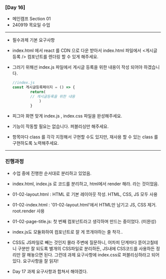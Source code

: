 ### [Day 16] 

* 메인캠프 Section 01
* 240919 목요일 수업

-----------

* 필수과제 기본 요구사항
- index.html 에서 react 를 CDN 으로 다운 받아서 index.html 파일에서 <게시글 등록 /> 컴포넌트를 렌더링 할 수 있게 해주세요.
- 그러기 위해선 index.js 파일에서 게시글 등록을 위한 내용이 작성 되어야 하겠습니다.
    
    ```jsx
    //index.js
    const 게시글등록페이지 = () => {
    		return(
    		// 게시글등록을 위한 내용
    			)
    		}
    ```
    
- 피그마 화면 맞게 index.js , index.css 파일을 완성해주세요.
- 기능이 작동할 필요는 없습니다. 퍼블리싱만 해주세요.
- 항목마다 class 를 각각 지정해서 구현할 수도 있지만, 재사용 할 수 있는 class 를 구현하도록 노력해주세요.

------------

### 진행과정

* 수업 중에 진행한 순서대로 분리하고 있었음.
* index.html, index.js 로 코드를 분리하고, html에서 render 해라. 라는 것이었음. 

* 01-02-layout.html : HTML 로 기본 레이아웃 작성. HTML, CSS, JS 모두 사용
* 01-02-index.html : '01-02-layout.html'에서 HTML만 남기고 JS, CSS 제거. root.render 사용
* 01-02-page-title.js: 첫 번째 컴포넌트라고 생각하며 만드는 중이었다. (미완성)

* index.js도 모듈화하여 컴포넌트로 잘 게 쪼개야하는 줄 착각..
* CSS도 JS파일로 빼는 것인지 몰라 주변에 질문하니, 
  어차피 단계마다 뜯어고칠테니 구분만 잘 되도록 별개의 CSS파일로 분리하든, JS내에 CSS코드를 사용하든 정리만 잘 해놓으면 된다.
  그런데 과제 요구사항에 index.css로 퍼블리싱하라고 되어 있다. 요구사항을 잘 읽자!
* Day 17 과제 요구사항과 합쳐서 해야겠다. 





